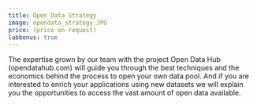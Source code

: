 ```yaml
---
title: Open Data Strategy
image: opendata_strategy.JPG
price: (price on request)  
labbonus: true
---
```

The expertise grown by our team with the project Open Data Hub (opendatahub.com) will guide you through the best techniques and the economics behind the process to open your own data pool. And if you are interested to enrich your applications using new datasets we will explain you the opportunities to access the vast amount of open data available.
<!--more--> 